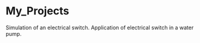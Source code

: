 # My_Projects
Simulation of an electrical switch. Application of electrical switch in a water pump.
